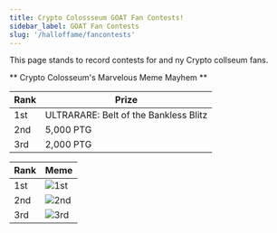 ```yaml
---
title: Crypto Colossseum GOAT Fan Contests!
sidebar_label: GOAT Fan Contests
slug: '/halloffame/fancontests'
---
```


This page stands to record contests for and ny Crypto collseum fans.

** Crypto Colosseum's Marvelous Meme Mayhem **

| Rank  | Prize  	| 
|---	|---    |
| 1st | ULTRARARE: Belt of the Bankless Blitz |
| 2nd | 5,000 PTG |
| 3rd | 2,000 PTG |

| Rank  | Meme 	| 
|---	|---    |
| 1st | ![1st](https://user-images.githubusercontent.com/58765934/128644552-634edebd-a712-4eab-95a6-3a35e546e5fa.jpg) |
| 2nd | ![2nd](https://user-images.githubusercontent.com/58765934/128644567-10da1f08-395c-4b49-8058-2adc9f2a41a2.jpg) |
| 3rd | ![3rd](https://user-images.githubusercontent.com/58765934/128644569-05885e9d-2ee4-4fbb-b140-099c766f96ca.jpg) |
